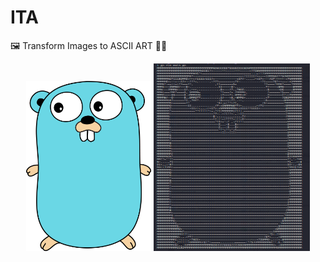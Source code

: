 # ITA
🖼️ Transform Images to ASCII ART 👨‍💻

<p align="center">
   <img src=".github/gopher.png" width="200"/>
   <img src=".github/result.PNG" width="250" height="300"/>
</p>
